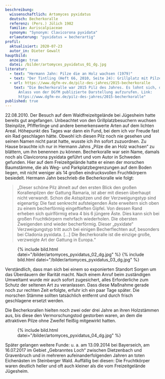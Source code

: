 ```yaml
---
beschreibung:
  wissenschaftlich: Artomyces pyxidatus
  deutsch: Becherkoralle
  referenz: (Pers.) Jülich 1982
  familie: Auriscalpiaceae
  synonym: "Synonym: Clavicorona pyxidata"
  erlaeuterung: "pyxidatus = becherartig"
profil:
  aktualisiert: 2020-07-23
  autor_in: Dieter Gewalt
hauptbild:
  anzeige: true
  datei: /bilder/artomyces_pyxidatus_01_dg.jpg
literatur:
  - text: "Hermann Jahn: Pilze die an Holz wachsen (1979)"
  - text: "Der Tintling (Heft 66, 2010, Seite 24): Grillplatz mit Pilzen"
  - url: https://www.dgfm-ev.de/pilz-des-jahres/2015-becherkoralle
    text: "Die Becherkoralle war 2015 Pilz des Jahres. Es lohnt sich, die aus diesem
      Anlass von der DGfM publizierte Darstellung aufzurufen. Link:
      https://www.dgfm-ev.de/pilz-des-jahres/2015-becherkoralle"
published: true
---
```


22.08.2010. Der Besuch auf dem Waldfreizeitgelände bei Jügesheim hatte bereits gut angefangen. Unbeachtet von den Grillplatzbesuchern wuchsen Steinpilze, Pfifferlinge und andere bemerkenswerte Arten auf dem lichten Areal. Höhepunkt des Tages war dann ein Fund, bei dem ich vor Freude fast ein Rad geschlagen hätte. Obwohl ich diesen Pilz noch nie gesehen und seinen Namen nicht parat hatte, wusste ich ihn sofort zuzuordnen. Zu Hause brauchte ich nur in Hermann Jahns „Pilze die an Holz wachsen“ zu blättern, um ihn benennen zu können. Becherkoralle war sein Name, damals noch als Clavicorona pyxidata geführt und vom Autor in Schweden gefunden. Hier auf dem Freizeitgelände hatte er einen der morschen Baumstämme, die als Weg- und Parkplatzbegrenzungen auf dem Boden liegen, mit nicht weniger als 14 großen eindrucksvollen Fruchtkörpern besiedelt. Hermann Jahn beschrieb die Becherkoralle wie folgt: 

> „Dieser schöne Pilz ähnelt auf den ersten Blick den großen Korallenpilzen der Gattung Ramaria, ist aber mit diesen überhaupt nicht verwandt. Schon die Astspitzen und der Verzweigungstyp sind eigenartig: Die fast senkrecht aufsteigenden Äste erweitern sich oben zu einem becherförmig eingeftieften Gipfel. Von dessen Rand erheben sich quirlförmig etwa 4 bis 6 jüngere Äste. Dies kann sich bei großen Fruchtkörpern mehrfach wiederholen. Die obersten Zweigenden sind wieder becherförmig. Dieser „pyxidate“ Verzweigungstyp tritt auch bei einigen Becherflechten auf, besonders bei Cladonia pyxidata. \[…] Die Becherkoralle ist die einzige große, verzweigte Art der Gattung in Europa.“

<div class="figure">
  <figure class="standard">
    <div class="bilder">
      {% include bild.html datei="/bilder/artomyces_pyxidatus_02_dg.jpg" %}
      {% include bild.html datei="/bilder/artomyces_pyxidatus_03_dg.jpg" %}
    </div>
  </figure>
</div>

Verständlich, dass man sich bei einem so exponierten Standort Sorgen um das Überdauern der Rarität macht. Nach einem Anruf beim zuständigen Umweltamt wurde mir auch sofort zugesichert, alles Erforderliche zum Schutz der seltenen Art zu veranlassen. Dass diese Maßnahme gerade noch zur rechten Zeit erfolgte, erfuhr ich ein paar Tage später. Die morschen Stämme sollten tatsächlich entfernt und durch frisch geschlagene ersetzt werden.

Die Becherkorallen hielten noch zwei oder drei Jahre an ihren Holzstämmen aus, bis diese den Vermorschungstod gestorben waren, an dem die attraktiven Pilze ohne Zweifel fleißig mitgewirkt hatten.

<div class="figure">
  <figure class="standard">
    <div class="bilder">
      {% include bild.html datei="/bilder/artomyces_pyxidatus_04_dg.jpg" %}
    </div>
  </figure>
</div>

Später gelangen weitere Funde: u. a. am 13.09.2014 bei Bayerseich, am 16.07.2017 im Gebiet „Gebranntes Loch“ zwischen Dietzenbach und Gravenbruch und in mehreren aufeinanderfolgenden Jahren an toten Eichenästen im Steinberger Wald. Auffällig bei diesen: Die Fruchtkörper waren deutlich heller und oft auch kleiner als die vom Freizeitgelände Jügesheim.
